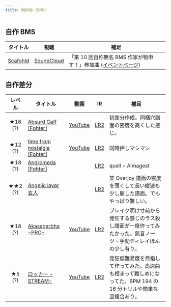 ```yaml
---
title: 制作物 (BMS)
---
```


## 自作 BMS

| タイトル                   |                        視聴                         | 補足                                                                                                                                       |
| -------------------------- | :-------------------------------------------------: | ------------------------------------------------------------------------------------------------------------------------------------------ |
| [Scafohld](./Scafohld.zip) | [SoundCloud](https://soundcloud.com/fohte/scafohld) | 「第 10 回自称無名 BMS 作家が物申す！」参加曲 ([イベントページ](http://manbow.nothing.sh/event/event.cgi?action=More_def&num=36&event=86)) |

## 自作差分

| レベル  | タイトル                                                  |                         動画                          |                                          IR                                          | 補足                                                                                                           |
| :-----: | --------------------------------------------------------- | :---------------------------------------------------: | :----------------------------------------------------------------------------------: | -------------------------------------------------------------------------------------------------------------- |
| ★16 (?) | [Absurd Gaff \[Fohter\]](./_abs07_Fohte.bme)              | [YouTube](http://www.youtube.com/watch?v=X8XMcAHMwks) | [LR2](http://www.dream-pro.info/~lavalse/LR2IR/search.cgi?mode=ranking&bmsid=146845) | 初差分作成。同梱穴譜面の密度を高くした感じ。                                                                   |
| ★12 (?) | [time from nostalgia \[Fohter\]](./_nostalgia_fohter.bml) | [YouTube](http://www.youtube.com/watch?v=BqkY8fa3iWg) | [LR2](http://www.dream-pro.info/~lavalse/LR2IR/search.cgi?mode=ranking&bmsid=146995) | 同時押しマシマシ                                                                                               |
| ★18 (?) | [Andromeda \[Fohter\]](./andromeda_fohter.bme)            |                                                       | [LR2](http://www.dream-pro.info/~lavalse/LR2IR/search.cgi?mode=ranking&bmsid=148565) | quell + Almagest                                                                                               |
| ★★2 (?) | [Angelic layer 玄人](./angelic7Fohter.bme)                |                                                       | [LR2](http://www.dream-pro.info/~lavalse/LR2IR/search.cgi?mode=ranking&bmsid=166050) | 某 Overjoy 譜面の密度を薄くして長い縦連も少し崩した譜面。でもやっぱり難しい。                                  |
| ★18 (?) | [Akasagarbha -PRO-](./_akasagarbha_7fo.bme)               | [YouTube](http://www.youtube.com/watch?v=LlXyMes0ubE) | [LR2](http://www.dream-pro.info/~lavalse/LR2IR/search.cgi?mode=ranking&bmsid=166048) | ブレイク明け寸前から発狂する感じのラス殺し譜面が一度作ってみたかった。無音ノーツ・手動ディレイほんの少し有り。 |
| ★5 (?)  | [ロッカー -STREAM-](<./locker(F).bms>)                    | [YouTube](http://www.youtube.com/watch?v=thgTUGAWavA) | [LR2](http://www.dream-pro.info/~lavalse/LR2IR/search.cgi?mode=ranking&bmsid=166252) | 発狂低難易度を目指して作ってみた。高速曲も相まって難しめになってた。BPM 194 の 16 分トリルや簡単な皿複合あり。 |

